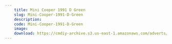 ```yaml
---
    title: Mini Cooper 1991 D Green
    slug: Mini-Cooper-1991-D-Green
    description:
    code: Mini-Cooper-1991-D-Green
    image:
    download: https://cmdiy-archive.s3.us-east-1.amazonaws.com/adverts/documents/Mini+Cooper+1991+D+Green.pdf
---
```

<!-- Content of the page -->

##
        